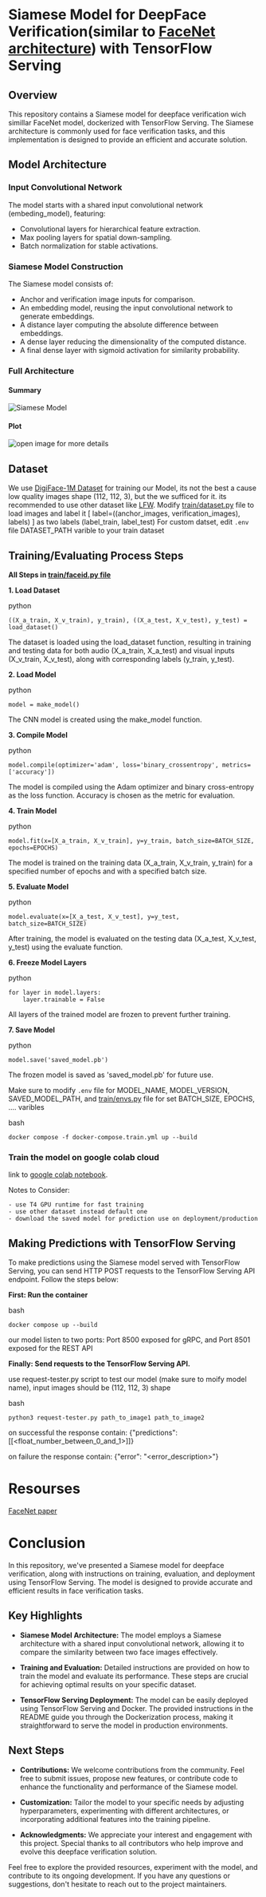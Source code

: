 # Siamese Model for DeepFace Verification(similar to [FaceNet architecture](https://arxiv.org/abs/1503.03832)) with TensorFlow Serving

## Overview

This repository contains a Siamese model for deepface verification wich simillar FaceNet model, dockerized with TensorFlow Serving. The Siamese architecture is commonly used for face verification tasks, and this implementation is designed to provide an efficient and accurate solution.

## Model Architecture

### Input Convolutional Network

The model starts with a shared input convolutional network (embeding_model), featuring:

- Convolutional layers for hierarchical feature extraction.
- Max pooling layers for spatial down-sampling.
- Batch normalization for stable activations.

### Siamese Model Construction

The Siamese model consists of:

- Anchor and verification image inputs for comparison.
- An embedding model, reusing the input convolutional network to generate embeddings.
- A distance layer computing the absolute difference between embeddings.
- A dense layer reducing the dimensionality of the computed distance.
- A final dense layer with sigmoid activation for similarity probability.

### Full Architecture

#### Summary
![Siamese Model](images/faceid_summary.png)

#### Plot
![open image for more details](images/faceid_model.png)

## Dataset

We use [DigiFace-1M Dataset](https://github.com/microsoft/DigiFace1M) for training our Model, its not the best a cause low quality images shape (112, 112, 3), but the we sufficed for it.
its recommended to use other dataset like [LFW](http://vis-www.cs.umass.edu/lfw).
Modify [train/dataset.py](train/dataset.py) file to load images and label it [ label=((anchor_images, verification_images), labels) ] as two labels (label_train, label_test)
For custom datset, edit `.env` file DATASET_PATH varible to your train dataset

## Training/Evaluating Process Steps

**All Steps in [train/faceid.py file](train/faceid.py)**

**1. Load Dataset**

python
```
((X_a_train, X_v_train), y_train), ((X_a_test, X_v_test), y_test) = load_dataset()
```

The dataset is loaded using the load_dataset function, resulting in training and testing data for both audio (X_a_train, X_a_test) and visual inputs (X_v_train, X_v_test), along with corresponding labels (y_train, y_test).

**2. Load Model**

python
```
model = make_model()
```

The CNN model is created using the make_model function.

**3. Compile Model**

python
```
model.compile(optimizer='adam', loss='binary_crossentropy', metrics=['accuracy'])
```

The model is compiled using the Adam optimizer and binary cross-entropy as the loss function. Accuracy is chosen as the metric for evaluation.

**4. Train Model**

python
```
model.fit(x=[X_a_train, X_v_train], y=y_train, batch_size=BATCH_SIZE, epochs=EPOCHS)
```

The model is trained on the training data (X_a_train, X_v_train, y_train) for a specified number of epochs and with a specified batch size.

**5. Evaluate Model**

python
```
model.evaluate(x=[X_a_test, X_v_test], y=y_test, batch_size=BATCH_SIZE)
```

After training, the model is evaluated on the testing data (X_a_test, X_v_test, y_test) using the evaluate function.

**6. Freeze Model Layers**

python
```
for layer in model.layers:
    layer.trainable = False
```

All layers of the trained model are frozen to prevent further training.

**7. Save Model**

python
```
model.save('saved_model.pb')
```

The frozen model is saved as 'saved_model.pb' for future use.

Make sure to modify `.env` file for MODEL_NAME, MODEL_VERSION, SAVED_MODEL_PATH, and [train/envs.py](train/envs.py) file for set BATCH_SIZE, EPOCHS, .... varibles

bash
```
docker compose -f docker-compose.train.yml up --build
```

### Train the model on google colab cloud

link to [google colab notebook](https://colab.research.google.com/drive/1f-Eu5u8uThs7q2u4mvG-QOHO7mTdSSns?usp=sharing).

Notes to Consider:

    - use T4 GPU runtime for fast training
    - use other dataset instead default one
    - download the saved model for prediction use on deployment/production

## Making Predictions with TensorFlow Serving

To make predictions using the Siamese model served with TensorFlow Serving, you can send HTTP POST requests to the TensorFlow Serving API endpoint. Follow the steps below:

**First: Run the container**

bash
```
docker compose up --build
```

our model listen to two ports: Port 8500 exposed for gRPC, and Port 8501 exposed for the REST API

**Finally: Send requests to the TensorFlow Serving API.**

use request-tester.py script to test our model (make sure to moify model name), input images should be (112, 112, 3) shape

bash
```
python3 request-tester.py path_to_image1 path_to_image2
```

on successful the response contain: {"predictions": [[<float_number_between_0_and_1>]]}

on failure the response contain: {"error": "<error_description>"}

# Resourses
[FaceNet paper](https://arxiv.org/abs/1503.03832)

# Conclusion

In this repository, we've presented a Siamese model for deepface verification, along with instructions on training, evaluation, and deployment using TensorFlow Serving. The model is designed to provide accurate and efficient results in face verification tasks.

## Key Highlights

- **Siamese Model Architecture:** The model employs a Siamese architecture with a shared input convolutional network, allowing it to compare the similarity between two face images effectively.

- **Training and Evaluation:** Detailed instructions are provided on how to train the model and evaluate its performance. These steps are crucial for achieving optimal results on your specific dataset.

- **TensorFlow Serving Deployment:** The model can be easily deployed using TensorFlow Serving and Docker. The provided instructions in the README guide you through the Dockerization process, making it straightforward to serve the model in production environments.

## Next Steps

- **Contributions:** We welcome contributions from the community. Feel free to submit issues, propose new features, or contribute code to enhance the functionality and performance of the Siamese model.

- **Customization:** Tailor the model to your specific needs by adjusting hyperparameters, experimenting with different architectures, or incorporating additional features into the training pipeline.

- **Acknowledgments:** We appreciate your interest and engagement with this project. Special thanks to all contributors who help improve and evolve this deepface verification solution.

Feel free to explore the provided resources, experiment with the model, and contribute to its ongoing development. If you have any questions or suggestions, don't hesitate to reach out to the project maintainers.

